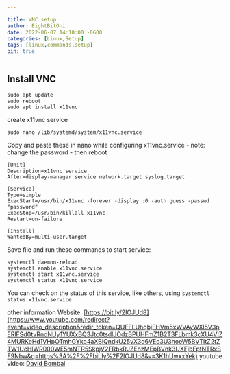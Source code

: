 ```yaml
---

title: VNC setup
author: EightBitOni
date: 2022-06-07 14:10:00 -0600
categories: [Linux,Setup]
tags: [linux,commands,setup]
pin: true
---
```


## Install VNC
```
sudo apt update
sudo reboot
sudo apt install x11vnc
```

create x11vnc service
```
sudo nano /lib/systemd/system/x11vnc.service
```

Copy and paste these in nano while configuring x11vnc.service - note: change the password - then reboot
```
[Unit]
Description=x11vnc service
After=display-manager.service network.target syslog.target

[Service]
Type=simple
ExecStart=/usr/bin/x11vnc -forever -display :0 -auth guess -passwd "password"
ExecStop=/usr/bin/killall x11vnc
Restart=on-failure

[Install]
WantedBy=multi-user.target
```

Save file and run these commands to start service:

```
systemctl daemon-reload
systemctl enable x11vnc.service
systemctl start x11vnc.service
systemctl status x11vnc.service
```

You can check on the status of this service, like others, using `systemctl status x11vnc.service`

other information
Website: [https://bit.ly/2IOJUd8](https://www.youtube.com/redirect?event=video_description&redir_token=QUFFLUhqbjFHVm5xWVAyWXl5V3pERlFSd0tvRndNUy1YUXxBQ3Jtc0tsdlJOdzBPUHFmZ1B2T3FLbmk3cXU4VlZ4MURKeHd1VHpOTmhGYko4aXBiQndkU25vX3d6VEc3U3hoeW5BVTItZ2tZTW1UcHlWR000WE5mNTR5SkpjV2FRbkRJZEhzMEpBVnk3UXFjbFptNTRxSF9Nbw&q=https%3A%2F%2Fbit.ly%2F2IOJUd8&v=3K1hUwxxYek)
youtube video: [David Bombal](https://www.youtube.com/watch?v=3K1hUwxxYek)